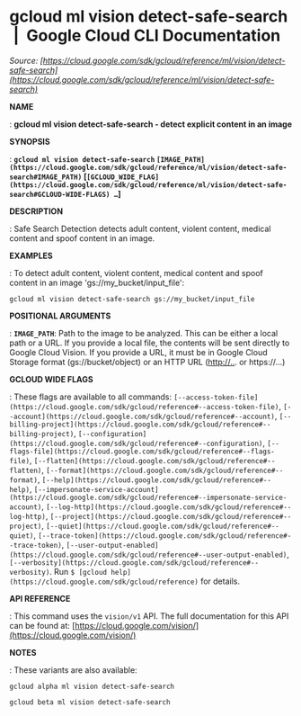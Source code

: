 # gcloud ml vision detect-safe-search  |  Google Cloud CLI Documentation

*Source: [https://cloud.google.com/sdk/gcloud/reference/ml/vision/detect-safe-search](https://cloud.google.com/sdk/gcloud/reference/ml/vision/detect-safe-search)*

**NAME**

: **gcloud ml vision detect-safe-search - detect explicit content in an image**

**SYNOPSIS**

: **`gcloud ml vision detect-safe-search` `[IMAGE_PATH](https://cloud.google.com/sdk/gcloud/reference/ml/vision/detect-safe-search#IMAGE_PATH)` [`[GCLOUD_WIDE_FLAG](https://cloud.google.com/sdk/gcloud/reference/ml/vision/detect-safe-search#GCLOUD-WIDE-FLAGS) …`]**

**DESCRIPTION**

: Safe Search Detection detects adult content, violent content, medical content
and spoof content in an image.

**EXAMPLES**

: To detect adult content, violent content, medical content and spoof content in
an image 'gs://my_bucket/input_file':

```
gcloud ml vision detect-safe-search gs://my_bucket/input_file
```

**POSITIONAL ARGUMENTS**

: **`IMAGE_PATH`**:
Path to the image to be analyzed. This can be either a local path or a URL. If
you provide a local file, the contents will be sent directly to Google Cloud
Vision. If you provide a URL, it must be in Google Cloud Storage format
(gs://bucket/object) or an HTTP URL ([http://..](http://..). or
https://…)

**GCLOUD WIDE FLAGS**

: These flags are available to all commands: `[--access-token-file](https://cloud.google.com/sdk/gcloud/reference#--access-token-file)`,
`[--account](https://cloud.google.com/sdk/gcloud/reference#--account)`, `[--billing-project](https://cloud.google.com/sdk/gcloud/reference#--billing-project)`,
`[--configuration](https://cloud.google.com/sdk/gcloud/reference#--configuration)`,
`[--flags-file](https://cloud.google.com/sdk/gcloud/reference#--flags-file)`,
`[--flatten](https://cloud.google.com/sdk/gcloud/reference#--flatten)`, `[--format](https://cloud.google.com/sdk/gcloud/reference#--format)`, `[--help](https://cloud.google.com/sdk/gcloud/reference#--help)`, `[--impersonate-service-account](https://cloud.google.com/sdk/gcloud/reference#--impersonate-service-account)`,
`[--log-http](https://cloud.google.com/sdk/gcloud/reference#--log-http)`,
`[--project](https://cloud.google.com/sdk/gcloud/reference#--project)`, `[--quiet](https://cloud.google.com/sdk/gcloud/reference#--quiet)`, `[--trace-token](https://cloud.google.com/sdk/gcloud/reference#--trace-token)`, `[--user-output-enabled](https://cloud.google.com/sdk/gcloud/reference#--user-output-enabled)`,
`[--verbosity](https://cloud.google.com/sdk/gcloud/reference#--verbosity)`.
Run `$ [gcloud help](https://cloud.google.com/sdk/gcloud/reference)` for details.

**API REFERENCE**

: This command uses the `vision/v1` API. The full documentation for
this API can be found at: [https://cloud.google.com/vision/](https://cloud.google.com/vision/)

**NOTES**

: These variants are also available:

```
gcloud alpha ml vision detect-safe-search
```

```
gcloud beta ml vision detect-safe-search
```